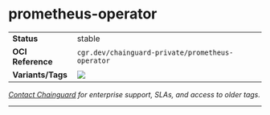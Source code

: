 <!--monopod:start-->
# prometheus-operator
| | |
| - | - |
| **Status** | stable |
| **OCI Reference** | `cgr.dev/chainguard-private/prometheus-operator` |
| **Variants/Tags** | ![](https://storage.googleapis.com/chainguard-images-build-outputs-private-x73hdg/summary/prometheus-operator.svg) |

*[Contact Chainguard](https://www.chainguard.dev/chainguard-images) for enterprise support, SLAs, and access to older tags.*

---
<!--monopod:end-->
